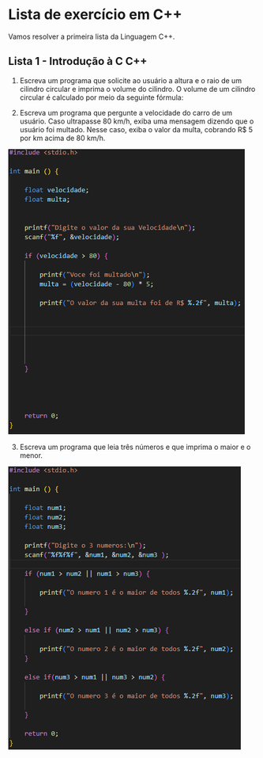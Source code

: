# Lista de exercício em C++

Vamos resolver a primeira lista da Linguagem C++.

## Lista 1 - Introdução à C C++

1) Escreva um programa que solicite ao usuário a altura e o raio de um cilindro circular e
imprima o volume do cilindro. O volume de um cilindro circular é calculado por meio da
seguinte fórmula:














2) Escreva um programa que pergunte a velocidade do carro de um usuário. Caso ultrapasse
80 km/h, exiba uma mensagem dizendo que o usuário foi multado. Nesse caso, exiba o
valor da multa, cobrando R$ 5 por km acima de 80 km/h.

![alt text](image.png)


3) Escreva um programa que leia três números e que imprima o maior e o menor.

![alt text](image-1.png)